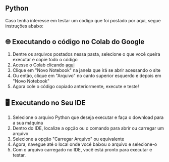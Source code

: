 ## Python

Caso tenha interesse em testar um código que foi postado por aqui, segue instruções abaixo:

## 🌐 Executando o código no Colab do Google

1. Dentre os arquivos postados nessa pasta, selecione o que você queira executar e copie todo o código
2. Acesse o Colab clicando [aqui](https://colab.research.google.com/)
3. Clique em "Novo Notebook" na janela que irá se abrir acessando o site
4. Ou então, clique em "Arquivo" no canto superior esquerdo e depois em "Novo Notebook"
5. Agora cole o código copiado anteriormente, execute e teste!

## 🖥️ Executando no Seu IDE

1. Selecione o arquivo Python que deseja executar e faça o download para a sua máquina
2. Dentro do IDE, localize a opção ou o comando para abrir ou carregar um arquivo
3. Selecione a opção "Carregar Arquivo" ou equivalente
4. Agora, navegue até o local onde você baixou o arquivo e selecione-o
5. Com o arquivo carregado no IDE, você está pronto para executar e testar.

